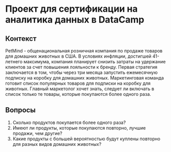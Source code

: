 # Проект для сертификации на аналитика данных в DataCamp 

## Контекст
PetMind - общенациональная розничная компания по продаже товаров для домашних животных в США. В условиях инфляции, достигшей 41-летнего максимума, компания планирует снизить затраты на удержание клиентов за счет повышения лояльности к бренду. Первая стратегия заключается в том, чтобы через три месяца запустить ежемесячную подписку на коробку для домашних животных. Маркетинговая команда готовит список популярных товаров для подписки на коробку для животных. Главный маркетолог хочет знать, следует ли включать в список только те товары, которые покупаются более одного раза.

## Вопросы
  1. Сколько продуктов покупается более одного раза?  
  2. Имеют ли продукты, которые покупаются повторно, лучшие продажи, чем другие?
  3. Какие продукты с большей вероятностью будут куплены повторно для разных видов домашних животных?
